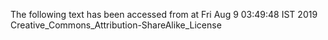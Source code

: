 The following text has been accessed from at Fri Aug 9 03:49:48 IST 2019
Creative_Commons_Attribution-ShareAlike_License
